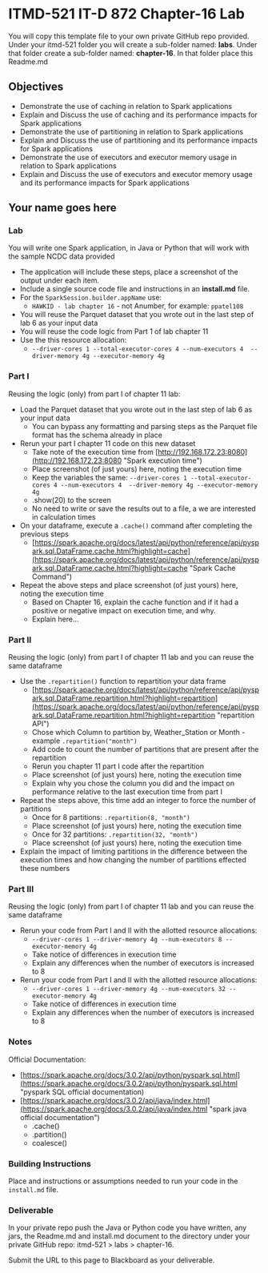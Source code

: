# ITMD-521 IT-D 872 Chapter-16 Lab

You will copy this template file to your own private GitHub repo provided.  Under your itmd-521 folder you will create a sub-folder named: **labs**.  Under that folder create a sub-folder named: **chapter-16**.  In that folder place this Readme.md

## Objectives

- Demonstrate the use of caching in relation to Spark applications
- Explain and Discuss the use of caching and its performance impacts for Spark applications
- Demonstrate the use of partitioning in relation to Spark applications
- Explain and Discuss the use of partitioning and its performance impacts for Spark applications
- Demonstrate the use of executors and executor memory usage in relation to Spark applications
- Explain and Discuss the use of executors and executor memory usage and its performance impacts for Spark applications

## Your name goes here

### Lab

You will write one Spark application, in Java or Python that will work with the sample NCDC data provided

- The application will include these steps, place a screenshot of the output under each item.  
- Include a single source code file and instructions in an **install.md** file.
- For the `SparkSession.builder.appName` use:
  - `HAWKID - lab chapter 16`  - not Anumber, for example: `ppatel108`  
- You will reuse the Parquet dataset that you wrote out in the last step of lab 6 as your input data
- You will reuse the code logic from Part 1 of lab chapter 11
- Use the this resource allocation:
  - `--driver-cores 1 --total-executor-cores 4 --num-executors 4  --driver-memory 4g --executor-memory 4g`

### Part I

Reusing the logic (only) from part I of chapter 11 lab:

- Load the Parquet dataset that you wrote out in the last step of lab 6 as your input data
  - You can bypass any formatting and parsing steps as the Parquet file format has the schema already in place
- Rerun your part I chapter 11 code on this new dataset
  - Take note of the execution time from [http://192.168.172.23:8080](http://192.168.172.23:8080 "Spark execution time")
  - Place screenshot (of just yours) here, noting the execution time
  - Keep the variables the same: `--driver-cores 1 --total-executor-cores 4 --num-executors 4  --driver-memory 4g --executor-memory 4g`
  - .show(20) to the screen
  - No need to write or save the results out to a file, a we are interested in calculation times
- On your dataframe, execute a `.cache()` command after completing the previous steps
  - [https://spark.apache.org/docs/latest/api/python/reference/api/pyspark.sql.DataFrame.cache.html?highlight=cache](https://spark.apache.org/docs/latest/api/python/reference/api/pyspark.sql.DataFrame.cache.html?highlight=cache "Spark Cache Command")
- Repeat the above steps and place screenshot (of just yours) here, noting the execution time
  - Based on Chapter 16, explain the cache function and if it had a positive or negative impact on execution time, and why.
  - Explain here...

### Part II

Reusing the logic (only) from part I of chapter 11 lab and you can reuse the same dataframe

- Use the `.repartition()` function to repartition your data frame
  - [https://spark.apache.org/docs/latest/api/python/reference/api/pyspark.sql.DataFrame.repartition.html?highlight=repartition](https://spark.apache.org/docs/latest/api/python/reference/api/pyspark.sql.DataFrame.repartition.html?highlight=repartition "repartition API")
  - Chose which Column to partition by, Weather_Station or Month - example `.repartition("month")`
  - Add code to count the number of partitions that are present after the repartition
  - Rerun you chapter 11 part I code after the repartition
  - Place screenshot (of just yours) here, noting the execution time
  - Explain why you chose the column you did and the impact on performance relative to the last execution time from part I
- Repeat the steps above, this time add an integer to force the number of partitions
  - Once for 8 partitions: `.repartition(8, "month")`
  - Place screenshot (of just yours) here, noting the execution time
  - Once for 32 partitions: `.repartition(32, "month")`
  - Place screenshot (of just yours) here, noting the execution time
- Explain the impact of limiting partitions in the difference between the execution times and how changing the number of partitions effected these numbers

### Part III

Reusing the logic (only) from part I of chapter 11 lab and you can reuse the same dataframe

- Rerun your code from Part I and II with the allotted resource allocations:
  - `--driver-cores 1 --driver-memory 4g --num-executors 8 --executor-memory 4g`
  - Take notice of differences in execution time
  - Explain any differences when the number of executors is increased to 8
- Rerun your code from Part I and II with the allotted resource allocations:
  - `--driver-cores 1 --driver-memory 4g --num-executors 32 --executor-memory 4g`
  - Take notice of differences in execution time
  - Explain any differences when the number of executors is increased to 8  

### Notes

Official Documentation:

- [https://spark.apache.org/docs/3.0.2/api/python/pyspark.sql.html](https://spark.apache.org/docs/3.0.2/api/python/pyspark.sql.html "pyspark SQL official documentation)
- [https://spark.apache.org/docs/3.0.2/api/java/index.html](https://spark.apache.org/docs/3.0.2/api/java/index.html "spark java official documentation")
  - .cache()
  - .partition()
  - coalesce()

### Building Instructions

Place and instructions or assumptions needed to run your code in the `install.md` file.

### Deliverable

In your private repo push the Java or Python code you have written, any jars, the Readme.md and install.md document to the directory under your private GitHub repo: itmd-521 > labs > chapter-16.  

Submit the URL to this page to Blackboard as your deliverable.
